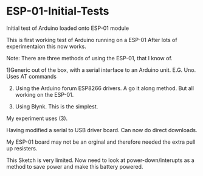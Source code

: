 # ESP-01-Initial-Tests
Initial test of Arduino loaded onto ESP-01 module

This is first working test of Arduino running on a ESP-01 After lots of experimentaion this now works.

Note: There are three methods of using the ESP-01, that I know of.

1)Generic out of the box, with a serial interface to an Arduino unit. E.G. Uno. Uses AT commands

2) Using the Arduino forum ESP8266 drivers. A go it along method. But all working on the ESP-01.

3) Using Blynk. This is the simplest.

My experiment uses (3).

Having modified a serial to USB driver board. Can now do direct downloads.

My ESP-01 board may not be an orginal  and therefore needed the extra pull up resisters.

This Sketch is very limited. Now need to look at power-down/interupts as a method to save power and make this battery powered.
